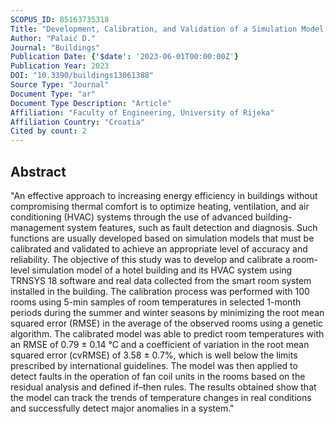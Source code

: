 ```yaml
---
SCOPUS_ID: 85163735318
Title: "Development, Calibration, and Validation of a Simulation Model for Indoor Temperature Prediction and HVAC System Fault Detection"
Author: "Palaić D."
Journal: "Buildings"
Publication Date: {'$date': '2023-06-01T00:00:00Z'}
Publication Year: 2023
DOI: "10.3390/buildings13061388"
Source Type: "Journal"
Document Type: "ar"
Document Type Description: "Article"
Affiliation: "Faculty of Engineering, University of Rijeka"
Affiliation Country: "Croatia"
Cited by count: 2
---
```


## Abstract
"An effective approach to increasing energy efficiency in buildings without compromising thermal comfort is to optimize heating, ventilation, and air conditioning (HVAC) systems through the use of advanced building-management system features, such as fault detection and diagnosis. Such functions are usually developed based on simulation models that must be calibrated and validated to achieve an appropriate level of accuracy and reliability. The objective of this study was to develop and calibrate a room-level simulation model of a hotel building and its HVAC system using TRNSYS 18 software and real data collected from the smart room system installed in the building. The calibration process was performed with 100 rooms using 5-min samples of room temperatures in selected 1-month periods during the summer and winter seasons by minimizing the root mean squared error (RMSE) in the average of the observed rooms using a genetic algorithm. The calibrated model was able to predict room temperatures with an RMSE of 0.79 ± 0.14 °C and a coefficient of variation in the root mean squared error (cvRMSE) of 3.58 ± 0.7%, which is well below the limits prescribed by international guidelines. The model was then applied to detect faults in the operation of fan coil units in the rooms based on the residual analysis and defined if–then rules. The results obtained show that the model can track the trends of temperature changes in real conditions and successfully detect major anomalies in a system."
